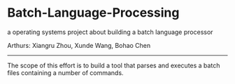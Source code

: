 # Batch-Language-Processing
a operating systems project about building a batch language processor

Arthurs: Xiangru Zhou, Xunde Wang, Bohao Chen

**********************************************

The scope of this effort is to build a tool that parses and executes a batch files containing a number of commands. 






